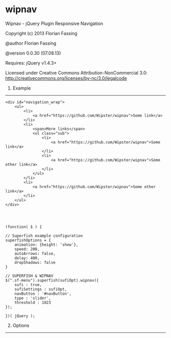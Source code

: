 wipnav
======

Wipnav - jQuery Plugin
Responsive Navigation

Copyright (c) 2013 Florian Fassing

@author Florian Fassing

@version 0.0.30 (07.08.13)

Requires: jQuery v1.4.3+

Licensed under Creative Commons Attribution-NonCommercial 3.0:
http://creativecommons.org/licenses/by-nc/3.0/legalcode




1. Example
----------


	<div id="navigation_wrap">
		<ul>
			<li>
				<a href="https://github.com/Wipster/wipnav">Some link</a>
			</li>
			<li>
				<span>More links</span>
				<ul class="sub">
					<li>
						<a href="https://github.com/Wipster/wipnav">Some link</a>
					</li>
					<li>
						<a href="https://github.com/Wipster/wipnav">Some other link</a>
					</li>
				</ul>
			</li>
			<li>
				<a href="https://github.com/Wipster/wipnav">Some other link</a>
			</li>
		</ul>
	</div>




	(function( $ ) {

	// Superfish example configuration
	superfishOptions = {
		animation: {height: 'show'},
		speed: 200,
		autoArrows: false,
		delay: 400,
		dropShadows: false  
	}

	// SUPERFISH & WIPNAV
	$(".sf-menu").superfish(sufiOpt).wipnav({
		sufi : true,
		sufiSettings : sufiOpt,
		navButton : '#navButton',
		type : 'slider',
		threshold : 1023
	});

	})( jQuery );



2. Options
----------
